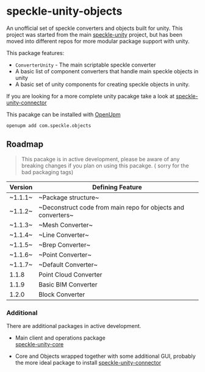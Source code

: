 # speckle-unity-objects

An unofficial set of speckle converters and objects built for unity. This project was started from the
main [speckle-unity](https://github.com/specklesystems/speckle-unity) project, but has been moved into different repos
for more modular package support with unity.

This package features:

- `ConverterUnity` - The main scriptable speckle converter
- A basic list of component converters that handle main speckle objects in unity
- A basic set of unity components for creating speckle objects in unity.

If you are looking for a more complete unity pacakge take a look
at [speckle-unity-connector](https://github.com/sasakiassociates/speckle-unity-connector)

This pacakge can be installed with [OpenUpm](https://github.com/openupm/openupm-cli#installation)

`openupm add com.speckle.objects`

## Roadmap

> This pacakge is in active development, please be aware of any breaking changes if you plan on using this pacakge. (
> sorry for the bad packaging tags)

| Version | Defining Feature|
| ------- | -------------------------------------------------------------------------------- |
| ~1.1.1~   | ~Package structure~|
| ~1.1.2~   | ~Deconstruct code from main repo for objects and converters~|
| ~1.1.3~   | ~Mesh Converter~|
| ~1.1.4~   | ~Line Converter~|
| ~1.1.5~   | ~Brep Converter~ |
| ~1.1.6~   | ~Point Converter~|
| ~1.1.7~   | ~Default Converter~ |
| 1.1.8     | Point Cloud Converter|
| 1.1.9     | Basic BIM Converter  |
| 1.2.0     | Block Converter |

### Additional

There are additional packages in active development.

- Main client and operations package  
  [speckle-unity-core](https://github.com/sasakiassociates/speckle-unity-core)

- Core and Objects wrapped together with some additional GUI, probably the more ideal package to install
  [speckle-unity-connector](https://github.com/sasakiassociates/speckle-unity-connector)
